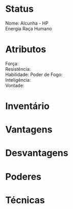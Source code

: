 # Status
Nome: 
Alcunha - 
HP  
Energia 
Raça Humano 

# Atributos 
Força:   
Resistência:    
Habilidade: 
Poder de Fogo:   
Inteligência:   
Vontade:   

# Inventário  

# Vantagens 

# Desvantagens 

# Poderes

# Técnicas
